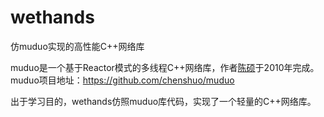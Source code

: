 # wethands
仿muduo实现的高性能C++网络库

muduo是一个基于Reactor模式的多线程C++网络库，作者[陈硕](https://me.csdn.net/solstice)于2010年完成。  
muduo项目地址：https://github.com/chenshuo/muduo

出于学习目的，wethands仿照muduo库代码，实现了一个轻量的C++网络库。
